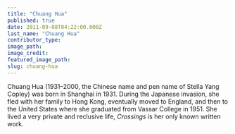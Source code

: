 ```yaml
---
title: "Chuang Hua"
published: true
date: 2011-09-08T04:22:00.000Z
last_name: "Chuang Hua"
contributor_type:
image_path:
image_credit:
featured_image_path:
slug: chuang-hua
---
```


Chuang Hua (1931–2000, the Chinese name and pen name of Stella Yang Copley) was born in Shanghai in 1931. During the Japanese invasion, she fled with her family to Hong Kong, eventually moved to England, and then to the United States where she graduated from Vassar College in 1951. She lived a very private and reclusive life, _Crossings_ is her only known written work.

